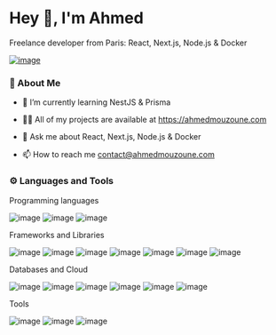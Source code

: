 # Hey 👋, I'm Ahmed
Freelance developer from Paris: React, Next.js, Node.js & Docker


[![image](https://img.shields.io/badge/LinkedIn-0077B5?style=for-the-badge&logo=linkedin&logoColor=white)](https://www.linkedin.com/in/ahmed-mouzoune)
### 🚀 About Me

- 🌱 I’m currently learning NestJS & Prisma

- 👨‍💻 All of my projects are available at https://ahmedmouzoune.com

- 💬 Ask me about React, Next.js, Node.js & Docker

- 📫 How to reach me contact@ahmedmouzoune.com

### ⚙️ Languages and Tools

Programming languages

![image](https://img.shields.io/badge/JavaScript-323330?style=for-the-badge&logo=javascript&logoColor=F7DF1E)
![image](https://img.shields.io/badge/TypeScript-007ACC?style=for-the-badge&logo=typescript&logoColor=white)
![image](https://img.shields.io/badge/PHP-777BB4?style=for-the-badge&logo=php&logoColor=white)

Frameworks and Libraries

![image](https://img.shields.io/badge/Node%20js-339933?style=for-the-badge&logo=nodedotjs&logoColor=white)
![image](https://img.shields.io/badge/React-20232A?style=for-the-badge&logo=react&logoColor=61DAFB)
![image](https://img.shields.io/badge/next%20js-000000?style=for-the-badge&logo=nextdotjs&logoColor=white)
![image](https://img.shields.io/badge/nestjs-E0234E?style=for-the-badge&logo=nestjs&logoColor=white)
![image](https://img.shields.io/badge/Tailwind_CSS-38B2AC?style=for-the-badge&logo=tailwind-css&logoColor=white)
![image](https://img.shields.io/badge/strapi-2F2E8B?style=for-the-badge&logo=strapi&logoColor=white)
![image](https://img.shields.io/badge/Puppeteer-40B5A4?style=for-the-badge&logo=Puppeteer&logoColor=white)

Databases and Cloud

![image](https://img.shields.io/badge/AWS-232F3E?style=for-the-badge&logo=amazonaws&logoColor=white)
![image](https://img.shields.io/badge/PostgreSQL-336791?style=for-the-badge&logo=postgresql&logoColor=white)
![image](https://img.shields.io/badge/MySQL-4479A1?style=for-the-badge&logo=mysql&logoColor=white)
![image](https://img.shields.io/badge/SQLite-003B57?style=for-the-badge&logo=sqlite&logoColor=white)
![image](https://img.shields.io/badge/MongoDB-47A248?style=for-the-badge&logo=mongodb&logoColor=white)
![image](https://img.shields.io/badge/rabbitmq-%23FF6600.svg?&style=for-the-badge&logo=rabbitmq&logoColor=white)

Tools

![image](https://img.shields.io/badge/Linux-FCC624?style=for-the-badge&logo=linux&logoColor=black)
![image](https://img.shields.io/badge/Docker-2496ED?style=for-the-badge&logo=docker&logoColor=white)
![image](https://img.shields.io/badge/Git-F05032?style=for-the-badge&logo=git&logoColor=white)
